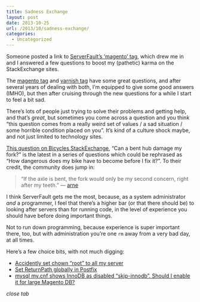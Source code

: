 ```yaml
---
title: Sadness Exchange
layout: post
date: 2013-10-25
url: /2013/10/sadness-exchange/
categories:
  - Uncategorized
---
```

Someone posted a link to [ServerFault&rsquo;s &lsquo;magento&rsquo; tag][1], which drew me in and I answered a few questions to boost my (pathetic) karma on the StackExchange sites.

The [magento tag][1] and [varnish tag][2] have some great questions, and after several years of dealing with both, I&rsquo;m equipped to give some good answers (IMHO), but then after cruising through the new questions for a while I start to feel a bit sad.

There&rsquo;s lots of people just trying to solve their problems and getting help, and that&rsquo;s _great_, but sometimes you come across a question and you think &ldquo;this question comes from a really weird set of values / a sad situation / some horrible condition placed on you&rdquo;. It&rsquo;s kind of a culture shock maybe, and not just limited to technology sites.

[This question on Bicycles StackExchange][3], &ldquo;Can a bent hub damage my fork?&rdquo; is the latest in a series of questions which could be rephrased as &ldquo;How dangerous does my bike have to become before I fix it?&rdquo;. To their credit, the community does jump in:

> &ldquo;If the axle is bent, the fork would only be my second concern, right after my teeth.&rdquo; &mdash; [arne][4] 

I think ServerFault gets me the most, because, as a system administrator _and_ a programmer, I feel that there&rsquo;s a higher bar (or that there should be) to looking after servers than for running code, in the level of experience you should have before doing important things.

Not to run down programming, because experience is super important there, too, but with administration you&rsquo;re one `rm` away from a very bad day, at all times.

Here&rsquo;s a few choice bits, with not much digging:

  * [Accidently set chown &ldquo;root&rdquo; to all my server][5]
  * [Set ReturnPath globally in Postfix][6]
  * [mysql my.cnf shows InnoDB as disabled &ldquo;skip-innodb&rdquo;. Should I enable it for large Magento DB?][7]

_close tab_

 [1]: http://serverfault.com/questions/tagged/magento
 [2]: http://serverfault.com/questions/tagged/varnish
 [3]: http://bicycles.stackexchange.com/questions/18175/can-a-bent-hub-damage-my-fork
 [4]: http://bicycles.stackexchange.com/questions/18175/can-a-bent-hub-damage-my-fork#comment32875_18175
 [5]: http://serverfault.com/questions/490484/accidently-set-chown-root-to-all-my-server
 [6]: http://serverfault.com/questions/442965/set-returnpath-globally-in-postfix
 [7]: http://serverfault.com/questions/414642/mysql-my-cnf-shows-innodb-as-disabled-skip-innodb-should-i-enable-it-for-larg


